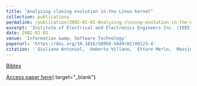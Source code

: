 ```yaml
---
title: "Analyzing cloning evolution in the Linux kernel"
collection: publications
permalink: /publication/2002-01-01-Analyzing-cloning-evolution-in-the-Linux-kernel
excerpt: 'Institute of Electrical and Electronics Engineers Inc. (IEEE), Los Alamitos, CA, USA, Scopus ID: 2-s2.0-0036783855, Cited by: 89'
date: 2002-01-01
venue: 'Information &amp; Software Technology'
paperurl: 'https://doi.org/10.1016/S0950-5849(02)00123-4'
citation: ' Giuliano Antoniol,  Umberto Villano,  Ettore Merlo,  Massimiliano Di, &quot;Analyzing cloning evolution in the Linux kernel.&quot; Information &amp;amp; Software Technology, 2002.'
---
```

[Bibtex](https://dblp.org/rec/bib/journals/infsof/AntoniolVMP02)

[Access paper here](https://doi.org/10.1016/S0950-5849(02)00123-4){:target="_blank"}
